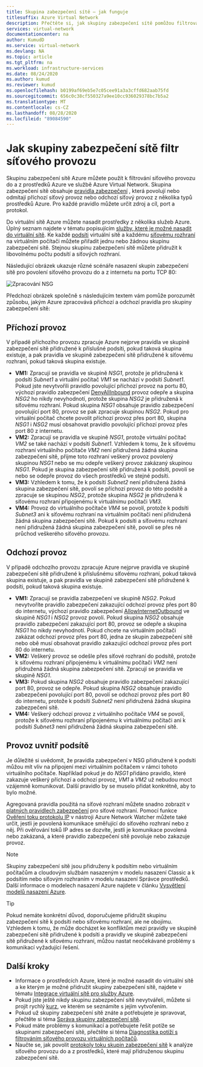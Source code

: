 ```yaml
---
title: Skupina zabezpečení sítě – jak funguje
titlesuffix: Azure Virtual Network
description: Přečtěte si, jak skupiny zabezpečení sítě pomůžou filtrovat síťový provoz mezi prostředky Azure.
services: virtual-network
documentationcenter: na
author: KumudD
ms.service: virtual-network
ms.devlang: NA
ms.topic: article
ms.tgt_pltfrm: na
ms.workload: infrastructure-services
ms.date: 08/24/2020
ms.author: kumud
ms.reviewer: kumud
ms.openlocfilehash: b0199af69eb5e7c05cee91a3a3cffd682aab75fd
ms.sourcegitcommit: 656c0c38cf550327a9ee10cc936029378bc7b5a2
ms.translationtype: MT
ms.contentlocale: cs-CZ
ms.lasthandoff: 08/28/2020
ms.locfileid: "89084590"
---
```

# <a name="how-network-security-groups-filter-network-traffic"></a>Jak skupiny zabezpečení sítě filtr síťového provozu
<a name="network-security-groups"></a>

Skupinu zabezpečení sítě Azure můžete použít k filtrování síťového provozu do a z prostředků Azure ve službě Azure Virtual Network. Skupina zabezpečení sítě obsahuje [pravidla zabezpečení](https://docs.microsoft.com/azure/virtual-network/security-overview.md#security-rules) , která povolují nebo odmítají příchozí síťový provoz nebo odchozí síťový provoz z několika typů prostředků Azure. Pro každé pravidlo můžete určit zdroj a cíl, port a protokol.

Do virtuální sítě Azure můžete nasadit prostředky z několika služeb Azure. Úplný seznam najdete v tématu popisujícím [služby, které je možné nasadit do virtuální sítě](virtual-network-for-azure-services.md#services-that-can-be-deployed-into-a-virtual-network). Ke každé [podsíti](virtual-network-manage-subnet.md#change-subnet-settings) virtuální sítě a každému [síťovému rozhraní](virtual-network-network-interface.md#associate-or-dissociate-a-network-security-group) na virtuálním počítači můžete přiřadit jednu nebo žádnou skupinu zabezpečení sítě. Stejnou skupinu zabezpečení sítě můžete přidružit k libovolnému počtu podsítí a síťových rozhraní.

Následující obrázek ukazuje různé scénáře nasazení skupin zabezpečení sítě pro povolení síťového provozu do a z internetu na portu TCP 80:

![Zpracování NSG](./media/network-security-group-how-it-works/network-security-group-interaction.png)

Předchozí obrázek společně s následujícím textem vám pomůže porozumět způsobu, jakým Azure zpracovává příchozí a odchozí pravidla pro skupiny zabezpečení sítě:

## <a name="inbound-traffic"></a>Příchozí provoz

V případě příchozího provozu zpracuje Azure nejprve pravidla ve skupině zabezpečení sítě přidružené k příslušné podsíti, pokud taková skupina existuje, a pak pravidla ve skupině zabezpečení sítě přidružené k síťovému rozhraní, pokud taková skupina existuje.

- **VM1:** Zpracují se pravidla ve skupině *NSG1*, protože je přidružená k podsíti *Subnet1* a virtuální počítač *VM1* se nachází v podsíti *Subnet1*. Pokud jste nevytvořili pravidlo povolující příchozí provoz na portu 80, výchozí pravidlo zabezpečení [DenyAllInbound](https://docs.microsoft.com/azure/virtual-network/security-overview#denyallinbound) provoz odepře a skupina *NSG2* ho nikdy nevyhodnotí, protože skupina *NSG2* je přidružená k síťovému rozhraní. Pokud skupina *NSG1* obsahuje pravidlo zabezpečení povolující port 80, provoz se pak zpracuje skupinou *NSG2*. Pokud pro virtuální počítač chcete povolit příchozí provoz přes port 80, skupina *NSG1* i *NSG2* musí obsahovat pravidlo povolující příchozí provoz přes port 80 z internetu.
- **VM2:** Zpracují se pravidla ve skupině *NSG1*, protože virtuální počítač *VM2* se také nachází v podsíti *Subnet1*. Vzhledem k tomu, že k síťovému rozhraní virtuálního počítače *VM2* není přidružená žádná skupina zabezpečení sítě, přijme toto rozhraní veškerý provoz povolený skupinou *NSG1* nebo se mu odepře veškerý provoz zakázaný skupinou *NSG1*. Pokud je skupina zabezpečení sítě přidružená k podsíti, povolí se nebo se odepře provoz do všech prostředků ve stejné podsíti.
- **VM3:** Vzhledem k tomu, že k podsíti *Subnet2* není přidružená žádná skupina zabezpečení sítě, povolí se příchozí provoz do této podsítě a zpracuje se skupinou *NSG2*, protože skupina *NSG2* je přidružená k síťovému rozhraní připojenému k virtuálnímu počítači *VM3*.
- **VM4:** Provoz do virtuálního počítače *VM4* se povolí, protože k podsíti *Subnet3* ani k síťovému rozhraní na virtuálním počítači není přidružená žádná skupina zabezpečení sítě. Pokud k podsíti a síťovému rozhraní není přidružená žádná skupina zabezpečení sítě, povolí se přes ně průchod veškerého síťového provozu.

## <a name="outbound-traffic"></a>Odchozí provoz

V případě odchozího provozu zpracuje Azure nejprve pravidla ve skupině zabezpečení sítě přidružené k příslušnému síťovému rozhraní, pokud taková skupina existuje, a pak pravidla ve skupině zabezpečení sítě přidružené k podsíti, pokud taková skupina existuje.

- **VM1:** Zpracují se pravidla zabezpečení ve skupině *NSG2*. Pokud nevytvoříte pravidlo zabezpečení zakazující odchozí provoz přes port 80 do internetu, výchozí pravidlo zabezpečení [AllowInternetOutbound](https://docs.microsoft.com/azure/virtual-network/security-overview.md#allowinternetoutbound) ve skupině *NSG1* i *NSG2* provoz povolí. Pokud skupina *NSG2* obsahuje pravidlo zabezpečení zakazující port 80, provoz se odepře a skupina *NSG1* ho nikdy nevyhodnotí. Pokud chcete na virtuálním počítači zakázat odchozí provoz přes port 80, jedna ze skupin zabezpečení sítě nebo obě musí obsahovat pravidlo zakazující odchozí provoz přes port 80 do internetu.
- **VM2:** Veškerý provoz se odešle přes síťové rozhraní do podsítě, protože k síťovému rozhraní připojenému k virtuálnímu počítači *VM2* není přidružená žádná skupina zabezpečení sítě. Zpracují se pravidla ve skupině *NSG1*.
- **VM3:** Pokud skupina *NSG2* obsahuje pravidlo zabezpečení zakazující port 80, provoz se odepře. Pokud skupina *NSG2* obsahuje pravidlo zabezpečení povolující port 80, povolí se odchozí provoz přes port 80 do internetu, protože k podsíti *Subnet2* není přidružená žádná skupina zabezpečení sítě.
- **VM4:** Veškerý odchozí provoz z virtuálního počítače *VM4* se povolí, protože k síťovému rozhraní připojenému k virtuálnímu počítači ani k podsíti *Subnet3* není přidružená žádná skupina zabezpečení sítě.


## <a name="intra-subnet-traffic"></a>Provoz uvnitř podsítě

Je důležité si uvědomit, že pravidla zabezpečení v NSG přidružené k podsíti můžou mít vliv na připojení mezi virtuálním počítačem v rámci tohoto virtuálního počítače. Například pokud je do *NSG1* přidáno pravidlo, které zakazuje veškerý příchozí a odchozí provoz, *VM1* a *VM2* už nebudou moct vzájemně komunikovat. Další pravidlo by se muselo přidat konkrétně, aby to bylo možné. 

Agregovaná pravidla použitá na síťové rozhraní můžete snadno zobrazit v [platných pravidlech zabezpečení](virtual-network-network-interface.md#view-effective-security-rules) pro síťové rozhraní. Pomocí funkce [Ověření toku protokolu IP](../network-watcher/diagnose-vm-network-traffic-filtering-problem.md?toc=%2fazure%2fvirtual-network%2ftoc.json) v nástroji Azure Network Watcher můžete také určit, jestli je povolená komunikace směřující do síťového rozhraní nebo z něj. Při ověřování toků IP adres se dozvíte, jestli je komunikace povolená nebo zakázaná, a které pravidlo zabezpečení sítě povoluje nebo zakazuje provoz.

> [!NOTE]
> Skupiny zabezpečení sítě jsou přidruženy k podsítím nebo virtuálním počítačům a cloudovým službám nasazeným v modelu nasazení Classic a k podsítím nebo síťovým rozhraním v modelu nasazení Správce prostředků. Další informace o modelech nasazení Azure najdete v článku [Vysvětlení modelů nasazení Azure](../azure-resource-manager/management/deployment-models.md?toc=%2fazure%2fvirtual-network%2ftoc.json).

> [!TIP]
> Pokud nemáte konkrétní důvod, doporučujeme přidružit skupinu zabezpečení sítě k podsíti nebo síťovému rozhraní, ale ne obojímu. Vzhledem k tomu, že může docházet ke konfliktům mezi pravidly ve skupině zabezpečení sítě přidružené k podsíti a pravidly ve skupině zabezpečení sítě přidružené k síťovému rozhraní, můžou nastat neočekávané problémy s komunikací vyžadující řešení.

## <a name="next-steps"></a>Další kroky

* Informace o prostředcích Azure, které je možné nasadit do virtuální sítě a ke kterým je možné přidružit skupiny zabezpečení sítě, najdete v tématu [Integrace virtuální sítě pro služby Azure](virtual-network-for-azure-services.md).
* Pokud jste ještě nikdy skupinu zabezpečení sítě nevytvářeli, můžete si projít rychlý [kurz](tutorial-filter-network-traffic.md), ve kterém se seznámíte s jejím vytvořením.
* Pokud už skupiny zabezpečení sítě znáte a potřebujete je spravovat, přečtěte si téma [Správa skupiny zabezpečení sítě](manage-network-security-group.md). 
* Pokud máte problémy s komunikací a potřebujete řešit potíže se skupinami zabezpečení sítě, přečtěte si téma [Diagnostika potíží s filtrováním síťového provozu virtuálních počítačů](diagnose-network-traffic-filter-problem.md). 
* Naučte se, jak povolit [protokoly toku skupin zabezpečení sítě](../network-watcher/network-watcher-nsg-flow-logging-portal.md?toc=%2fazure%2fvirtual-network%2ftoc.json) k analýze síťového provozu do a z prostředků, které mají přidruženou skupinu zabezpečení sítě.
